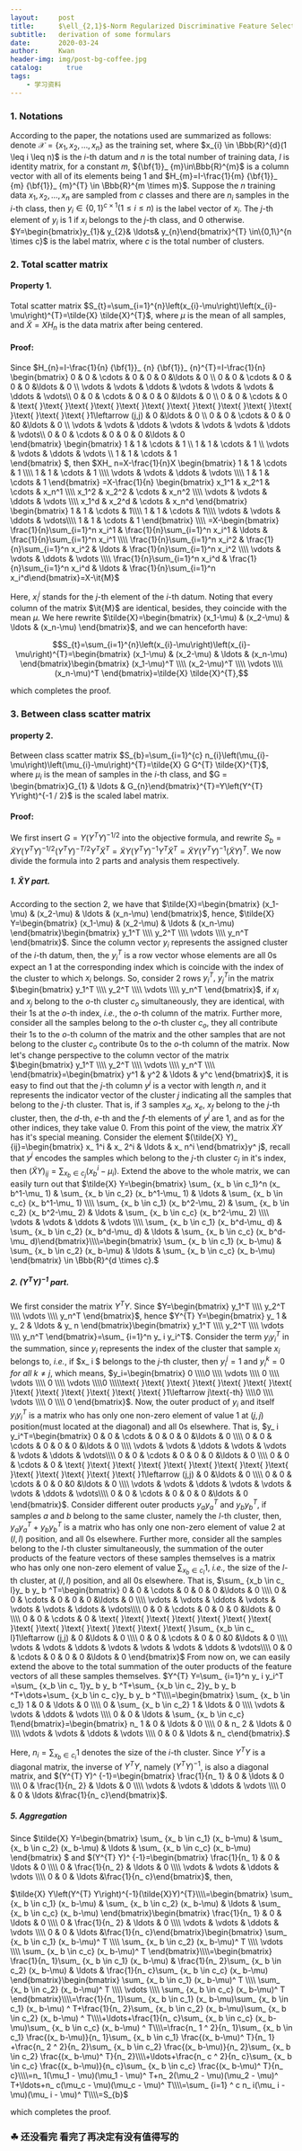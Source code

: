 ```yaml
---
layout:     post
title:      $\ell_{2,1}$-Norm Regularized Discriminative Feature Selection for Unsupervised Learning
subtitle:   derivation of some formulars
date:       2020-03-24
author:     Kwan
header-img: img/post-bg-coffee.jpg
catalog: 	  true
tags:
    - 学习资料
---
```


### 1. Notations
According to the paper, the notations used are summarized as follows: denote $\mathcal{X}=\left \lbrace x_{1}, x_{2}, \ldots, x_{n}\right\rbrace$ as the training set, where $x_{i} \in \Bbb{R}^{d}(1 \leq i \leq n)$ is the $i$-th datum and $n$ is the total number of training data, $I$ is identity matrix, for a constant $m$, ${\bf{1}}_ {m}\in\Bbb{R}^{m}$ is a column vector with all of its elements being 1 and $H_{m}=I-\frac{1}{m} {\bf{1}}_ {m} {\bf{1}}_ {m}^{T} \in \Bbb{R}^{m \times m}$. Suppose the $n$ training data $x_{1}, x_{2}, \ldots, x_{n}$ are sampled from $c$ classes and there are $n_i$ samples in the $i$-th class, then $y_{i} \in\{0,1\}^{c \times 1}(1 \leq i \leq n)$ is the label vector of $x_i$. The $j$-th element of $y_i$ is 1 if $x_i$ belongs to the $j$-th class, and 0 otherwise. $Y=\begin{bmatrix}y_{1}& y_{2}& \ldots& y_{n}\end{bmatrix}^{T} \in\{0,1\}^{n \times c}$ is the label matrix, where $c$ is the total number of clusters.

### 2. Total scatter matrix

#### Property 1. 

Total scatter matrix $S_{t}=\sum_{i=1}^{n}\left(x_{i}-\mu\right)\left(x_{i}-\mu\right)^{T}=\tilde{X} \tilde{X}^{T}$, where $\mu$ is the mean of all samples, and $\tilde{X}=X H_{n}$ is the data matrix after being centered.

#### Proof: 

Since $H_{n}=I-\frac{1}{n} {\bf{1}}_ {n} {\bf{1}}_ {n}^{T}=I-\frac{1}{n}
\begin{bmatrix}
 0      & 0      & \cdots & 0 & 0 & 0 &\ldots  & 0 \\\\
 0      & 0      & \cdots & 0 & 0 & 0 &\ldots & 0  \\\\
 \vdots & \vdots & \ddots & \vdots & \vdots & \vdots & \ddots & \vdots\\\\
 0      & 0      & \cdots & 0 & 0 & 0  &\ldots & 0  \\\\
 0      & 0      & \cdots & 0 & \text{ }\text{ }\text{ }\text{ }\text{ }\text{ }\text{ }\text{ }\text{ }\text{ }\text{ }\text{ }\text{ }\text{ }1\leftarrow (j,j) & 0 &\ldots & 0    \\\\
 0      & 0      & \cdots & 0 & 0 &0  &\ldots & 0 \\\\
 \vdots & \vdots & \ddots & \vdots & \vdots & \vdots & \ddots & \vdots\\\\
 0      & 0      & \cdots & 0 & 0 & 0 &\ldots & 0   
\end{bmatrix}
\begin{bmatrix}
 1      & 1      & \cdots & 1      \\\\
 1      & 1      & \cdots & 1      \\\\
 \vdots & \vdots & \ddots & \vdots \\\\
 1      & 1      & \cdots & 1      
\end{bmatrix}
$, then $XH_ n=X-\frac{1}{n}X
\begin{bmatrix}
 1      & 1      & \cdots & 1      \\\\
 1      & 1      & \cdots & 1      \\\\
 \vdots & \vdots & \ddots & \vdots \\\\
 1      & 1      & \cdots & 1      
\end{bmatrix}
=X-\frac{1}{n}
\begin{bmatrix}
 x_1^1      & x_2^1      & \cdots & x_n^1      \\\\
 x_1^2      & x_2^2      & \cdots & x_n^2      \\\\
 \vdots & \vdots & \ddots & \vdots \\\\
 x_1^d      & x_2^d      & \cdots & x_n^d      
\end{bmatrix}
\begin{bmatrix}
 1      & 1      & \cdots & 1\\\\
 1      & 1      & \cdots & 1\\\\
 \vdots & \vdots & \ddots & \vdots\\\\
 1      & 1      & \cdots & 1
\end{bmatrix}
 \\\\ =X-\begin{bmatrix} \frac{1}{n}\sum_{i=1}^n x_i^1 & \frac{1}{n}\sum_{i=1}^n x_i^1 & \ldots & \frac{1}{n}\sum_{i=1}^n x_i^1 \\\\  \frac{1}{n}\sum_{i=1}^n x_i^2 & \frac{1}{n}\sum_{i=1}^n x_i^2 & \ldots & \frac{1}{n}\sum_{i=1}^n x_i^2 \\\\ \vdots & \vdots & \ddots & \vdots \\\\  \frac{1}{n}\sum_{i=1}^n x_i^d & \frac{1}{n}\sum_{i=1}^n x_i^d & \ldots & \frac{1}{n}\sum_{i=1}^n x_i^d\end{bmatrix}=X-\it{M}$ 

Here, $x_i^j$ stands for the $j$-th element of the $i$-th datum. Noting that every column of the matrix $\it{M}$  are identical, besides, they coincide with the mean $\mu$. We here rewrite $\tilde{X}=\begin{bmatrix} (x_1-\mu) & (x_2-\mu) & \ldots & (x_n-\mu)   \end{bmatrix}$, and we can henceforth have:

$$S_{t}=\sum_{i=1}^{n}\left(x_{i}-\mu\right)\left(x_{i}-\mu\right)^{T}=\begin{bmatrix} (x_1-\mu) & (x_2-\mu) & \ldots & (x_n-\mu)   \end{bmatrix}\begin{bmatrix} (x_1-\mu)^T \\\\ (x_2-\mu)^T \\\\ \vdots \\\\ (x_n-\mu)^T   \end{bmatrix}=\tilde{X} \tilde{X}^{T},$$

which completes the proof.







### 3. Between class scatter matrix

#### property 2.

Between class scatter matrix $S_{b}=\sum_{i=1}^{c} n_{i}\left(\mu_{i}-\mu\right)\left(\mu_{i}-\mu\right)^{T}=\tilde{X} G G^{T} \tilde{X}^{T}$, where $\mu_i$ is the mean of samples in the $i$-th class, and $G = \begin{bmatrix}G_{1} & \ldots &     G_{n}\end{bmatrix}^{T}=Y\left(Y^{T} Y\right)^{-1 / 2}$ is the scaled label matrix.

#### Proof:

We first insert $G =Y\left(Y^{T} Y\right)^{-1 / 2}$ into the objective formula, and rewrite $S_{b}=\tilde{X} Y\left(Y^{T} Y\right)^{-1 / 2} \left(Y^{T} Y\right)^{-T / 2}Y^{T} \tilde{X}^{T}=\tilde{X} Y\left(Y^{T} Y\right)^{-1}Y^{T} \tilde{X}^{T}=\tilde{X} Y\left(Y^{T} Y\right)^{-1}(\tilde{X}Y)^{T}$. We now divide the formula into 2 parts and analysis them respectively.

##### 1. $\tilde{X} Y$ part.

According to the section 2, we have that $\tilde{X}=\begin{bmatrix} (x_1-\mu) & (x_2-\mu) & \ldots & (x_n-\mu)   \end{bmatrix}$, hence, $\tilde{X} Y=\begin{bmatrix} (x_1-\mu) & (x_2-\mu) & \ldots & (x_n-\mu)   \end{bmatrix}\begin{bmatrix} y_1^T \\\\ y_2^T \\\\ \vdots \\\\ y_n^T   \end{bmatrix}$. Since the column vector $y_i$ represents the assigned cluster of the $i$-th datum, then, the $y_i^T$ is a row vector whose elements are all 0s expect an 1 at the corresponding index which is coincide with the index of the cluster to which $x_i$ belongs. So, consider 2 rows $y_i^T,~y_j^T$in the matrix $\begin{bmatrix} y_1^T \\\\ y_2^T \\\\ \vdots \\\\ y_n^T   \end{bmatrix}$,  if $x_i$ and $x_j$ belong to the $o$-th cluster $c_o$ simultaneously, they are identical, with their 1s at the $o$-th index, *i.e.*, the $o$-th column of the matrix. Further more, consider all the samples belong to the $o$-th cluster $c_o$, they all contribute their 1s to the $o$-th column of the matrix and the other samples that are not belong to the cluster $c_o$ contribute 0s to the $o$-th column of the matrix. Now let's change perspective to the column vector of the matrix $\begin{bmatrix} y_1^T \\\\ y_2^T \\\\ \vdots \\\\ y_n^T \\\\  \end{bmatrix}=\begin{bmatrix} y^1 & y^2 & \ldots & y^c   \end{bmatrix}$, it is easy to find out that the $j$-th column $y^j$ is a vector with length $n$, and it represents the indicator vector of the cluster $j$ indicating all the samples that belong to the $j$-th cluster. That is, if 3 samples $x_d,~x_e,~x_f$ belong to the $j$-th cluster, then, the $d$-th, $e$-th and the $f$-th elements of $y^j$ are 1, and as for the other indices, they take value 0. From this point of the view, the matrix $\tilde{X} Y$ has it's special meaning. Consider the element $(\tilde{X} Y)_ {ij}=\begin{bmatrix} x_ 1^i & x_ 2^i & \ldots & x_ n^i   \end{bmatrix}y^ j$, recall that $y^ j$ encodes the samples which belong to the $j$-th cluster $c_j$ in it's index, then $(\tilde{X} Y)_ {ij}=\sum_ {x_ b \in c_j}(x_ b^i-\mu_ i)$. Extend the above to the whole matrix, we can easily turn out that $\tilde{X} Y=\begin{bmatrix} \sum_ {x_ b \in c_1}^n (x_ b^1-\mu_ 1) & \sum_ {x_ b \in c_2} (x_ b^1-\mu_ 1) & \ldots & \sum_ {x_ b \in c_c} (x_ b^1-\mu_ 1) \\\\  \sum_ {x_ b \in c_1} (x_ b^2-\mu_ 2) & \sum_ {x_ b \in c_2} (x_ b^2-\mu_ 2) & \ldots & \sum_ {x_ b \in c_c} (x_ b^2-\mu_ 2) \\\\ \vdots & \vdots & \ddots & \vdots \\\\  \sum_ {x_ b \in c_1} (x_ b^d-\mu_ d) & \sum_ {x_ b \in c_2} (x_ b^d-\mu_ d) & \ldots & \sum_ {x_ b \in c_c} (x_ b^d-\mu_ d)\end{bmatrix}\\\\=\begin{bmatrix} \sum_ {x_ b \in c_1} (x_ b-\mu) & \sum_ {x_ b \in c_2} (x_ b-\mu) & \ldots & \sum_ {x_ b \in c_c} (x_ b-\mu)   \end{bmatrix} \in \Bbb{R}^{d \times c}.$ 

##### 2. $\left(Y^{T} Y\right)^{-1}$ part.

We first consider the matrix $Y^{T} Y$. Since $Y=\begin{bmatrix} y_1^T \\\\ y_2^T \\\\ \vdots \\\\ y_n^T   \end{bmatrix}$, hence $Y^{T} Y=\begin{bmatrix} y_ 1 & y_ 2 & \ldots & y_ n   \end{bmatrix}\begin{bmatrix} y_1^T \\\\ y_2^T \\\\ \vdots \\\\ y_n^T   \end{bmatrix}=\sum_ {i=1}^n y_ i y_i^T$. Consider the term $y_ i y_i^T$ in the summation, since $y_i$ represents the index of the cluster that sample $x_ i$ belongs to, *i.e.*, if $x_ i $ belongs to the $j$-th cluster, then $y_ i^j=1$ and $y_ i^k=0\,for\text{ }all\text{ }k \neq j$, which means, $y_i=\begin{bmatrix} 0 \\\\0 \\\\ \vdots \\\\ 0 \\\\ \vdots \\\\ 0 \\\\ \vdots \\\\0 \\\\\text{ }\text{ }\text{ }\text{ }\text{ }\text{ }\text{ }\text{ }\text{ }\text{ }\text{ }\text{ }\text{ }1\leftarrow j\text{-th} \\\\0 \\\\ \vdots \\\\ 0 \\\\ 0   \end{bmatrix}$. Now, the outer product of $y_ i$ and itself $y_ i y_i^T$ is a matrix who has only one non-zero element of value 1 at $(j,j)$ position(must located at the diagonal) and all 0s elsewhere. That is, $y_ i y_i^T=\begin{bmatrix}
 0      & 0      & \cdots & 0 & 0 & 0 &\ldots  & 0 \\\\
 0      & 0      & \cdots & 0 & 0 & 0 &\ldots & 0  \\\\
 \vdots & \vdots & \ddots & \vdots & \vdots & \vdots & \ddots & \vdots\\\\
 0      & 0      & \cdots & 0 & 0 & 0  &\ldots & 0  \\\\
 0      & 0      & \cdots & 0 & \text{ }\text{ }\text{ }\text{ }\text{ }\text{ }\text{ }\text{ }\text{ }\text{ }\text{ }\text{ }\text{ }\text{ }1\leftarrow (j,j) & 0 &\ldots & 0    \\\\
 0      & 0      & \cdots & 0 & 0 &0  &\ldots & 0 \\\\
 \vdots & \vdots & \ddots & \vdots & \vdots & \vdots & \ddots & \vdots\\\\
 0      & 0      & \cdots & 0 & 0 & 0 &\ldots & 0   
\end{bmatrix}$. Consider different outer products $y_ a y_a^T$ and $y_ b y_b^T$, if samples $a$ and $b$ belong to the same cluster, namely the $l$-th cluster, then, $y_ a y_a^T+y_ b y_b^T$ is a matrix who has only one non-zero element of value 2 at $(l,l)$ position, and all 0s elsewhere. Further more, consider all the samples belong to the $l$-th cluster simultaneously, the summation of the outer products of the feature vectors of these samples themselves is a matrix who has only one non-zero element of value $\sum_ {x_b \in c_ l}1$, *i.e.,* the size of the $l$-th cluster, at $(l,l)$ position, and all 0s elsewhere. That is, $\sum_ {x_b \in c_ l}y_ b y_ b ^T=\begin{bmatrix}
 0      & 0      & \cdots & 0 & 0 & 0 &\ldots  & 0 \\\\
 0      & 0      & \cdots & 0 & 0 & 0 &\ldots & 0  \\\\
 \vdots & \vdots & \ddots & \vdots & \vdots & \vdots & \ddots & \vdots\\\\
 0      & 0      & \cdots & 0 & 0 & 0  &\ldots & 0  \\\\
 0      & 0      & \cdots & 0 & \text{ }\text{ }\text{ }\text{ }\text{ }\text{ }\text{ }\text{ }\text{ }\text{ }\text{ }\text{ }\text{ }\text{ }\sum_ {x_b \in c_ l}1\leftarrow (j,j) & 0 &\ldots & 0    \\\\
 0      & 0      & \cdots & 0 & 0 &0  &\ldots & 0 \\\\
 \vdots & \vdots & \ddots & \vdots & \vdots & \vdots & \ddots & \vdots\\\\
 0      & 0      & \cdots & 0 & 0 & 0 &\ldots & 0   
\end{bmatrix}$ From now on, we can easily extend the above to the total summation of the outer products of the feature vectors of all these samples themselves. $Y^{T} Y=\sum_ {i=1}^n y_ i y_i^T =\sum_ {x_b \in c_ 1}y_ b y_ b ^T+\sum_ {x_b \in c_ 2}y_ b y_ b ^T+\dots+\sum_ {x_b \in c_ c}y_ b y_ b ^T\\\\=\begin{bmatrix} \sum_ {x_ b \in c_1} 1 & 0 & \ldots & 0 \\\\  0 & \sum_ {x_ b \in c_2} 1 & \ldots & 0 \\\\ \vdots & \vdots & \ddots & \vdots \\\\  0 & 0 & \ldots & \sum_ {x_ b \in c_c} 1\end{bmatrix}=\begin{bmatrix} n_  1 & 0 & \ldots & 0 \\\\  0 & n_ 2 & \ldots & 0 \\\\ \vdots & \vdots & \ddots & \vdots \\\\  0 & 0 & \ldots & n_ c\end{bmatrix}.$



Here, $n_i=\sum_ {x_ b \in c_i} 1$ denotes the size of the $i$-th cluster. Since $Y^{T} Y$ is a diagonal matrix, the inverse of $Y^{T} Y$, namely $(Y^{T} Y)^ {-1}$, is also a diagonal matrix, and $(Y^{T} Y)^ {-1}=\begin{bmatrix} \frac{1}{n_  1} & 0 & \ldots & 0 \\\\  0 & \frac{1}{n_ 2} & \ldots & 0 \\\\ \vdots & \vdots & \ddots & \vdots \\\\  0 & 0 & \ldots &\frac{1}{n_ c}\end{bmatrix}$.



##### 5. Aggregation

Since $\tilde{X} Y=\begin{bmatrix} \sum_ {x_ b \in c_1} (x_ b-\mu) & \sum_ {x_ b \in c_2} (x_ b-\mu) & \ldots & \sum_ {x_ b \in c_c} (x_ b-\mu)   \end{bmatrix} $ and $(Y^{T} Y)^ {-1}=\begin{bmatrix} \frac{1}{n_  1} & 0 & \ldots & 0 \\\\  0 & \frac{1}{n_ 2} & \ldots & 0 \\\\ \vdots & \vdots & \ddots & \vdots \\\\  0 & 0 & \ldots &\frac{1}{n_ c}\end{bmatrix}$, then, 

$\tilde{X} Y\left(Y^{T} Y\right)^{-1}(\tilde{X}Y)^{T}\\\\=\begin{bmatrix} \sum_ {x_ b \in c_1} (x_ b-\mu) & \sum_ {x_ b \in c_2} (x_ b-\mu) & \ldots & \sum_ {x_ b \in c_c} (x_ b-\mu)   \end{bmatrix}\begin{bmatrix} \frac{1}{n_  1} & 0 & \ldots & 0 \\\\  0 & \frac{1}{n_ 2} & \ldots & 0 \\\\ \vdots & \vdots & \ddots & \vdots \\\\  0 & 0 & \ldots &\frac{1}{n_ c}\end{bmatrix}\begin{bmatrix} \sum_ {x_ b \in c_1} (x_ b-\mu)^ T \\\\ \sum_ {x_ b \in c_2} (x_ b-\mu)^ T \\\\ \vdots \\\\ \sum_ {x_ b \in c_c} (x_ b-\mu)^ T   \end{bmatrix}\\\\=\begin{bmatrix} \frac{1}{n_ 1}\sum_ {x_ b \in c_1} (x_ b-\mu) & \frac{1}{n_ 2}\sum_ {x_ b \in c_2} (x_ b-\mu) & \ldots & \frac{1}{n_ c}\sum_ {x_ b \in c_c} (x_ b-\mu)   \end{bmatrix}\begin{bmatrix} \sum_ {x_ b \in c_1} (x_ b-\mu)^ T \\\\ \sum_ {x_ b \in c_2} (x_ b-\mu)^ T \\\\ \vdots \\\\ \sum_ {x_ b \in c_c} (x_ b-\mu)^ T   \end{bmatrix}\\\\=\frac{1}{n_ 1}\sum_ {x_ b \in c_1} (x_ b-\mu)\sum_ {x_ b \in c_1} (x_ b-\mu) ^ T+\frac{1}{n_ 2}\sum_ {x_ b \in c_2} (x_ b-\mu)\sum_ {x_ b \in c_2} (x_ b-\mu) ^ T\\\\+\ldots+\frac{1}{n_ c}\sum_ {x_ b \in c_c} (x_ b-\mu)\sum_ {x_ b \in c_c} (x_ b-\mu) ^ T\\\\=\frac{n_ 1 ^ 2}{n_ 1}\sum_ {x_ b \in c_1} \frac{(x_ b-\mu)}{n_ 1}\sum_ {x_ b \in c_1} \frac{(x_ b-\mu)^ T}{n_ 1} +\frac{n_ 2 ^ 2}{n_ 2}\sum_ {x_ b \in c_2} \frac{(x_ b-\mu)}{n_ 2}\sum_ {x_ b \in c_2} \frac{(x_ b-\mu)^ T}{n_ 2}\\\\+\ldots+\frac{n_ c ^ 2}{n_ c}\sum_ {x_ b \in c_c} \frac{(x_ b-\mu)}{n_ c}\sum_ {x_ b \in c_c} \frac{(x_ b-\mu)^ T}{n_ c}\\\\=n_ 1(\mu_1 - \mu)(\mu_1 - \mu)^ T+n_ 2(\mu_2 - \mu)(\mu_2 - \mu)^ T+\ldots+n_ c(\mu_c - \mu)(\mu_c - \mu)^ T\\\\=\sum_ {i=1} ^ c n_ i(\mu_ i - \mu)(\mu_ i - \mu)^ T\\\\=S_{b}$

which completes the proof.

### ☘ 还没看完 看完了再决定有没有值得写的
